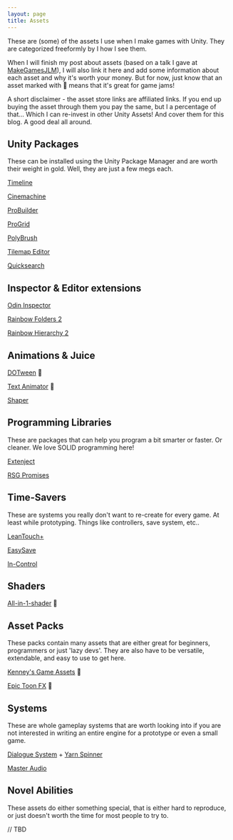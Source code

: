 ```yaml
---
layout: page
title: Assets
---
```


These are (some) of the assets I use when I make games with Unity. They are categorized freeformly by I how I see them.

When I will finish my post about assets (based on a talk I gave at [MakeGamesJLM](https://www.facebook.com/groups/407019109420168/?ref=pages_group_cta)), I will also link it here and add some information about each asset and why it's worth your money. But for now, just know that an asset marked with :pizza: means that it's great for game jams!

A short disclaimer - the asset store links are affiliated links. If you end up buying the asset through them you pay the same, but I a percentage of that... Which I can re-invest in other Unity Assets! And cover them for this blog. A good deal all around.

## Unity Packages

These can be installed using the Unity Package Manager and are worth their weight in gold. Well, they are just a few megs each.

[Timeline](https://docs.unity3d.com/Packages/com.unity.timeline@1.2/manual/index.html)

[Cinemachine](https://unity.com/unity/features/editor/art-and-design/cinemachine)

[ProBuilder](https://unity3d.com/unity/features/worldbuilding/probuilder)

[ProGrid](https://docs.unity3d.com/Packages/com.unity.progrids@3.0/manual/index.html)

[PolyBrush](https://unity3d.com/unity/features/worldbuilding/polybrush)

[Tilemap Editor](https://docs.unity3d.com/2019.3/Documentation/Manual/class-Tilemap.html)

[Quicksearch](https://docs.unity3d.com/Packages/com.unity.quicksearch@1.1/manual/index.html)

## Inspector & Editor extensions

[Odin Inspector](https://bit.ly/36ZvtMn)

[Rainbow Folders 2](https://bit.ly/376dEM1)

[Rainbow Hierarchy 2](https://bit.ly/3qHdWAC)

## Animations & Juice

[DOTween](https://bit.ly/3oD124D) :pizza:

[Text Animator](https://bit.ly/2KcDt3C) :pizza:

[Shaper](https://bit.ly/39V28or)

## Programming Libraries

These are packages that can help you program a bit smarter or faster. Or cleaner. We love SOLID programming here!

[Extenject](https://bit.ly/33YktNy)

[RSG Promises](https://github.com/Real-Serious-Games/C-Sharp-Promise)

## Time-Savers

These are systems you really don't want to re-create for every game. At least while prototyping. Things like controllers, save system, etc..

[LeanTouch+](https://bit.ly/371OHBf)

[EasySave](https://bit.ly/33Z0Dl9)

[In-Control](https://bit.ly/3oH0SJt)

## Shaders

[All-in-1-shader](https://bit.ly/376fT1T) :pizza:

## Asset Packs

These packs contain many assets that are either great for beginners, programmers or just 'lazy devs'. They are also have to be versatile, extendable, and easy to use to get here.

[Kenney's Game Assets](https://kenney.itch.io/kenney-game-assets-1) :pizza:

[Epic Toon FX](https://bit.ly/36YYjN5) :pizza:

## Systems

These are whole gameplay systems that are worth looking into if you are not interested in writing an entire engine for a prototype or even a small game.

[Dialogue System](https://bit.ly/3n1TuYN) + [Yarn Spinner](https://yarnspinner.dev/)

[Master Audio](https://bit.ly/3r1P8Uf)

## Novel Abilities

These assets do either something special, that is either hard to reproduce, or just doesn't worth the time for most people to try to.

// TBD
